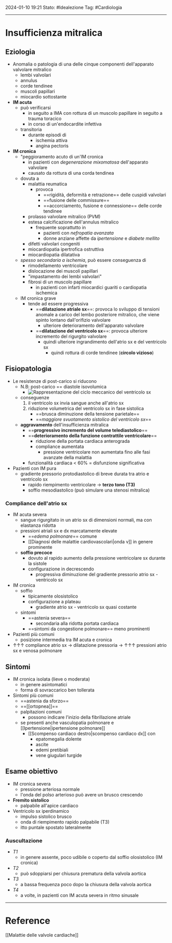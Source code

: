 2024-01-10 19:21
Stato: #Idealezione 
Tag: #Cardiologia 

---
# Insufficienza mitralica
## Eziologia
- Anomalia o patologia di una delle cinque componenti dell'apparato valvolare mitralico
	- lembi valvolari
	- annulus
	- corde tendinee
	- muscoli papillari
	- miocardio sottostante
- **IM acuta**
	- può verificarsi
		- in seguito a IMA con rottura di un muscolo papillare in seguito a trauma toracico
		- in corso di un'endocardite infettiva
	- transitoria
		- durante episodi di
			- ischemia attiva
			- angina pectoris
- **IM cronica**
	- "peggioramento acuto di un'IM cronica
		- in pazienti con *degenerazione mixomatosa* dell'apparato valvolare
		- causato da rottura di una corda tendinea
	- dovuta a
		- malattia reumatica
			- provoca
				- ==rigidità, deformità e retrazione== delle cuspidi valvolari
				- ==fusione delle commissure==
				- ==accorciamento, fusione e connessione== delle corde tendinee
		- prolasso valvolare mitralico (PVM)
		- estesa calcificazione dell'annulus mitralico
			- frequente soprattutto in
				- pazienti con *nefropatia avanzata*
				- donne anziane affette da *ipertensione* e *diabete mellito*
		- difetti valvolari congeniti
		- miocardiopatia ipertrofica ostruttiva
		- miocardiopatia dilatativa
	- *spesso secondaria a ischemia*, può essere conseguenza di
		- rimodellamento ventricolare
		- dislocazione dei muscoli papillari
		- "impastamento dei lembi valvolari"
		- fibrosi di un muscolo papillare
			- in pazienti con infarti miocardici guariti o cardiopatia ischemica
	- IM cronica grave
		- tende ad essere progressiva
			- ==**dilatazione atriale sx**==: provoca lo sviluppo di tensioni anomale a carico del lembo posteriore mitralico, che viene spinto lontano dall'orifizio valvolare
				- ulteriore deterioramento dell'apparato valvolare
			- ==**dilatazione del ventricolo sx**==: provoca ulteriore incremento del rigurgito valvolare
				- quindi ulteriore ingrandimento dell'atrio sx e del ventricolo sx
					- quindi rottura di corde tendinee (**circolo vizioso**)
## Fisiopatologia
- Le resistenze di post-carico si riducono
	- N.B: post-carico == diastole isovolumica
		- ![Rappresentazione del ciclo meccanico del ventricolo sx](https://i.imgur.com/wR0cPty.png)
	- conseguenze
		1. il ventricolo sx invia sangue anche all'atrio sx
		2. riduzione volumetrica del ventricolo sx in fase sistolica
			- ==brusca diminuzione della tensione parietale==
			- ==*maggiore svuotamento sistolico del ventricolo sx*==
	- **aggravamento** dell'insufficienza mitralica
		- ==**progressivo incremento del volume telediastolico**==
		- ==**deterioramento della funzione contrattile ventricolare**==
			- riduzione della portata cardiaca anterograda
			- compliance aumentata
				- pressione ventricolare non aumentata fino alle fasi avanzate della malattia
		- funzionalità cardiaca < 60% = disfunzione significativa
- Pazienti con IM pura
	- gradiente pressorio protodiastolico di breve durata tra atrio e ventricolo sx
		- rapido riempimento ventricolare → **terzo tono (T3)**
		- soffio mesodiastolico (può simulare una stenosi mitralica)
### Compliance dell'atrio sx
- IM acuta severa
	- sangue rigurgitato in un atrio sx di dimensioni normali, ma con elastanza ridotta
	- pressioni atriali sx e dx marcatamente elevate
		- ==*edema polmonare*== comune
		- [[Diagnosi delle malattie cardiovascolari|onda v]] in genere prominente
	- **soffio precoce**
		- dovuto al rapido aumento della pressione ventricolare sx durante la sistole
		- configurazione in decrescendo
			- progressiva diminuzione del gradiente pressorio atrio sx - ventricolo sx
- IM cronica
	- soffio
		- tipicamente olosistolico
		- configurazione a plateau
			- gradiente atrio sx - ventricolo sx quasi costante
	- sintomi
		- ==astenia severa==
			- secondaria alla ridotta portata cardiaca
		- ==sintomi da congestione polmonare== meno prominenti
- Pazienti più comuni
	- posizione intermedia tra IM acuta e cronica
- ↑↑↑ compliance atrio sx → dilatazione pressoria → ↑↑↑ pressioni atrio sx e venosa polmonare
## Sintomi
- IM cronica isolata (lieve o moderata)
	- in genere asintomatici
	- forma di sovraccarico ben tollerata
- Sintomi più comuni
	- ==astenia da sforzo==
	- ==[[ortopnea]]==
	- palpitazioni comuni
		- possono indicare l'inizio della fibrillazione atriale
	- se presenti anche vasculopatia polmonare e [[Ipertensione|ipertensione polmonare]]
		- [[Scompenso cardiaco destro|scompenso cardiaco dx]] con
			- epatomegalia dolente
			- ascite
			- edemi pretibiali
			- vene giugulari turgide
## Esame obiettivo
- IM cronica severa
	- pressione arteriosa normale
	- l'onda del polso arterioso può avere un brusco crescendo
- **Fremito sistolico**
	- palpabile all'apice cardiaco
- Ventricolo sx iperdinamico
	- impulso sistolico brusco
	- onda di riempimento rapido palpabile (T3)
	- itto puntale spostato lateralmente
### Auscultazione
- *T1*
	- in genere assente, poco udibile o coperto dal soffio olosistolico (IM cronica)
- *T2*
	- può sdoppiarsi per chiusura prematura della valvola aortica
- *T3*
	- a bassa frequenza poco dopo la chiusura della valvola aortica
- *T4*
	- a volte, in pazienti con IM acuta severa in ritmo sinusale






---
# Reference
[[Malattie delle valvole cardiache]]